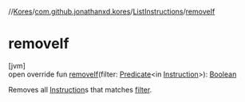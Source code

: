 //[Kores](../../../index.md)/[com.github.jonathanxd.kores](../index.md)/[ListInstructions](index.md)/[removeIf](remove-if.md)

# removeIf

[jvm]\
open override fun [removeIf](remove-if.md)(filter: [Predicate](https://docs.oracle.com/javase/8/docs/api/java/util/function/Predicate.html)<in [Instruction](../-instruction/index.md)>): [Boolean](https://kotlinlang.org/api/latest/jvm/stdlib/kotlin/-boolean/index.html)

Removes all [Instruction](../-instruction/index.md)s that matches [filter](remove-if.md).
